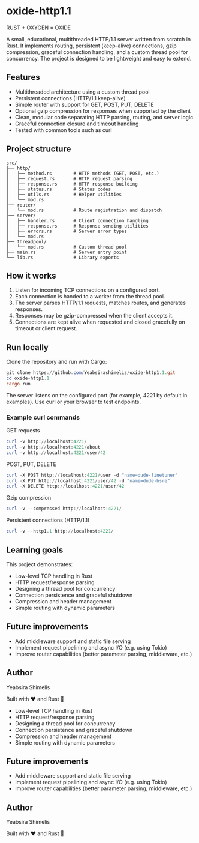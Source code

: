
# oxide-http1.1

RUST + OXYGEN = OXIDE

A small, educational, multithreaded HTTP/1.1 server written from scratch in Rust. It implements routing, persistent (keep-alive) connections, gzip compression, graceful connection handling, and a custom thread pool for concurrency. The project is designed to be lightweight and easy to extend.

## Features

- Multithreaded architecture using a custom thread pool
- Persistent connections (HTTP/1.1 keep-alive)
- Simple router with support for GET, POST, PUT, DELETE
- Optional gzip compression for responses when supported by the client
- Clean, modular code separating HTTP parsing, routing, and server logic
- Graceful connection closure and timeout handling
- Tested with common tools such as curl

## Project structure

```
src/
├── http/
│   ├── method.rs        # HTTP methods (GET, POST, etc.)
│   ├── request.rs       # HTTP request parsing
│   ├── response.rs      # HTTP response building
│   ├── status.rs        # Status codes
│   ├── utils.rs         # Helper utilities
│   └── mod.rs
├── router/
│   └── mod.rs           # Route registration and dispatch
├── server/
│   ├── handler.rs       # Client connection handling
│   ├── response.rs      # Response sending utilities
│   ├── errors.rs        # Server error types
│   └── mod.rs
├── threadpool/
│   └── mod.rs           # Custom thread pool
├── main.rs              # Server entry point
└── lib.rs               # Library exports
```

## How it works

1. Listen for incoming TCP connections on a configured port.
2. Each connection is handed to a worker from the thread pool.
3. The server parses HTTP/1.1 requests, matches routes, and generates responses.
4. Responses may be gzip-compressed when the client accepts it.
5. Connections are kept alive when requested and closed gracefully on timeout or client request.

## Run locally

Clone the repository and run with Cargo:

```powershell
git clone https://github.com/Yeabsirashimelis/oxide-http1.1.git
cd oxide-http1.1
cargo run
```

The server listens on the configured port (for example, 4221 by default in examples). Use curl or your browser to test endpoints.

### Example curl commands

GET requests

```powershell
curl -v http://localhost:4221/
curl -v http://localhost:4221/about
curl -v http://localhost:4221/user/42
```

POST, PUT, DELETE

```powershell
curl -X POST http://localhost:4221/user -d "name=dude-finetuner"
curl -X PUT http://localhost:4221/user/42 -d "name=dude-bsre"
curl -X DELETE http://localhost:4221/user/42
```

Gzip compression

```powershell
curl -v --compressed http://localhost:4221/
```

Persistent connections (HTTP/1.1)

```powershell
curl -v --http1.1 http://localhost:4221/
```

## Learning goals

This project demonstrates:

- Low-level TCP handling in Rust
- HTTP request/response parsing
- Designing a thread pool for concurrency
- Connection persistence and graceful shutdown
- Compression and header management
- Simple routing with dynamic parameters

## Future improvements

- Add middleware support and static file serving
- Implement request pipelining and async I/O (e.g. using Tokio)
- Improve router capabilities (better parameter parsing, middleware, etc.)

## Author

Yeabsira Shimelis

Built with ❤️ and Rust 🦀

- Low-level TCP handling in Rust
- HTTP request/response parsing
- Designing a thread pool for concurrency
- Connection persistence and graceful shutdown
- Compression and header management
- Simple routing with dynamic parameters

## Future improvements

- Add middleware support and static file serving
- Implement request pipelining and async I/O (e.g. using Tokio)
- Improve router capabilities (better parameter parsing, middleware, etc.)

## Author

Yeabsira Shimelis

Built with ❤️ and Rust 🦀
